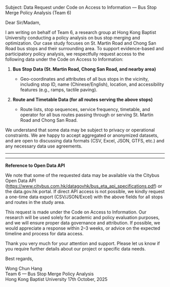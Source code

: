 

Subject: Data Request under Code on Access to Information — Bus Stop Merge Policy Analysis (Team 6)


Dear Sir/Madam,


I am writing on behalf of Team 6, a research group at Hong Kong Baptist University conducting a policy analysis on bus stop merging and optimization. Our case study focuses on St. Martin Road and Chong San Road bus stops and their surrounding area. To support evidence-based and participatory policy analysis, we respectfully request access to the following data under the Code on Access to Information:

1. **Bus Stop Data (St. Martin Road, Chong San Road, and nearby area)**
   - Geo-coordinates and attributes of all bus stops in the vicinity, including stop ID, name (Chinese/English), location, and accessibility features (e.g., ramps, tactile paving).

2. **Route and Timetable Data (for all routes serving the above stops)**
   - Route lists, stop sequences, service frequency, timetable, and operator for all bus routes passing through or serving St. Martin Road and Chong San Road.

We understand that some data may be subject to privacy or operational constraints. We are happy to accept aggregated or anonymized datasets, and are open to discussing data formats (CSV, Excel, JSON, GTFS, etc.) and any necessary data use agreements.

---

---
**Reference to Open Data API**

We note that some of the requested data may be available via the Citybus Open Data API (https://www.citybus.com.hk/datagovhk/bus_eta_api_specifications.pdf) or the data.gov.hk portal. If direct API access is not possible, we kindly request a one-time data export (CSV/JSON/Excel) with the above fields for all stops and routes in the study area.


This request is made under the Code on Access to Information. Our research will be used solely for academic and policy evaluation purposes, and we will ensure proper data governance and attribution. If possible, we would appreciate a response within 2–3 weeks, or advice on the expected timeline and process for data access.

Thank you very much for your attention and support. Please let us know if you require further details about our project or specific data needs.

Best regards,

Wong Chun Hang  
Team 6 — Bus Stop Merge Policy Analysis  
Hong Kong Baptist University
17th October, 2025


